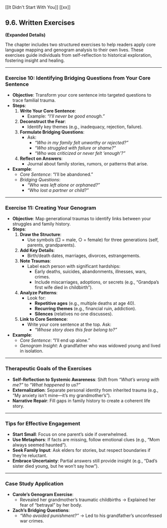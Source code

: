 [[It Didn't Start With You]]
[[xx]]
## **9.6. Written Exercises**
 
 **(Expanded Details)**
 
 The chapter includes two structured exercises to help readers apply core language mapping and genogram analysis to their own lives. These exercises guide individuals from self-reflection to historical exploration, fostering insight and healing.
 
 ---
 
 ### **Exercise 10: Identifying Bridging Questions from Your Core Sentence**
 
 - **Objective**: Transform your core sentence into targeted questions to trace familial trauma.
 - **Steps**:
     1. **Write Your Core Sentence**:
         - Example: _“I’ll never be good enough.”_
     2. **Deconstruct the Fear**:
         - Identify key themes (e.g., inadequacy, rejection, failure).
     3. **Formulate Bridging Questions**:
         - Ask:
             - _“Who in my family felt unworthy or rejected?”_
             - _“Who struggled with failure or shame?”_
             - _“Who was criticized or never felt ‘enough’?”_
     4. **Reflect on Answers**:
         - Journal about family stories, rumors, or patterns that arise.
 - **Example**:
     - _Core Sentence_: “I’ll be abandoned.”
     - _Bridging Questions_:
         - _“Who was left alone or orphaned?”_
         - _“Who lost a partner or child?”_
 
 ---
 
 ### **Exercise 11: Creating Your Genogram**
 
 - **Objective**: Map generational traumas to identify links between your struggles and family history.
 - **Steps**:
     1. **Draw the Structure**:
         - Use symbols (□ = male, ○ = female) for three generations (self, parents, grandparents).
     2. **Add Key Details**:
         - Birth/death dates, marriages, divorces, estrangements.
     3. **Note Traumas**:
         - Label each person with significant hardships:
             - Early deaths, suicides, abandonments, illnesses, wars, crimes.
             - Include miscarriages, adoptions, or secrets (e.g., “Grandpa’s first wife died in childbirth”).
     4. **Analyze Patterns**:
         - Look for:
             - **Repetitive ages** (e.g., multiple deaths at age 40).
             - **Recurring themes** (e.g., financial ruin, addiction).
             - **Silences** (relatives no one discusses).
     5. **Link to Core Sentence**:
         - Write your core sentence at the top. Ask:
             - _“Whose story does this fear belong to?”_
 - **Example**:
     - _Core Sentence_: “I’ll end up alone.”
     - _Genogram Insight_: A grandfather who was widowed young and lived in isolation.
 
 ---
 
 ### **Therapeutic Goals of the Exercises**
 
 - **Self-Reflection to Systemic Awareness**: Shift from _“What’s wrong with me?”_ to _“What happened to us?”_
 - **Externalization**: Separate personal identity from inherited trauma (e.g., “My anxiety isn’t mine—it’s my grandmother’s”).
 - **Narrative Repair**: Fill gaps in family history to create a coherent life story.
 
 ---
 
 ### **Tips for Effective Engagement**
 
 - **Start Small**: Focus on one parent’s side if overwhelmed.
 - **Use Metaphors**: If facts are missing, follow emotional clues (e.g., “Mom always seemed haunted”).
 - **Seek Family Input**: Ask elders for stories, but respect boundaries if they’re reluctant.
 - **Embrace Uncertainty**: Partial answers still provide insight (e.g., “Dad’s sister died young, but he won’t say how”).
 
 ---
 
 ### **Case Study Application**
 
 - **Carole’s Genogram Exercise**:
     - Revealed her grandmother’s traumatic childbirths → Explained her fear of “betrayal” by her body.
 - **Zach’s Bridging Questions**:
     - _“Who avoided punishment?”_ → Led to his grandfather’s unconfessed war crimes.
 
